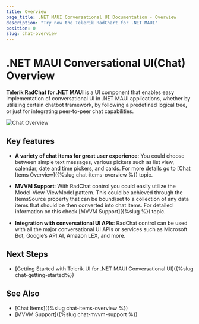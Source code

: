 ```yaml
---
title: Overview
page_title: .NET MAUI Conversational UI Documentation - Overview
description: "Try now the Telerik RadChart for .NET MAUI"
position: 0
slug: chat-overview
---
```


# .NET MAUI Conversational UI(Chat) Overview

**Telerik RadChat for .NET MAUI** is a UI component that enables easy implementation of conversational UI in .NET MAUI applications, whether by utilizing certain chatbot framework, by following a predefined logical tree, or just for integrating peer-to-peer chat capabilities.

![Chat Overview](images/)

## Key features

* **A variety of chat items for great user experience**: You could choose between simple text messages, various pickers such as list view, calendar, date and time pickers, and cards. For more details go to [Chat Items Overview]({%slug chat-items-overview %}) topic.

* **MVVM Support**: With RadChat control you could easily utilize the Model-View-ViewModel pattern. This could be achieved through the ItemsSource property that can be bound/set to a collection of any data items that should be then converted into chat items. For detailed information on this check [MVVM Support]({%slug %}) topic.

* **Integration with conversational UI APIs**: RadChat control can be used with all the major conversational UI APIs or services such as Microsoft Bot, Google’s API.AI, Amazon LEX, and more. 

## Next Steps

- [Getting Started with Telerik UI for .NET MAUI Conversational UI]({%slug chat-getting-started%})

## See Also

- [Chat Items]({%slug chat-items-overview %})
- [MVVM Support]({%slug chat-mvvm-support %})
